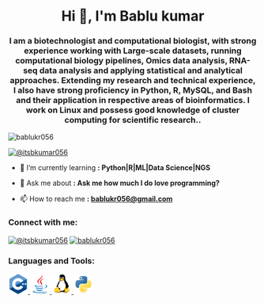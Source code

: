 <h1 align="center">Hi 👋, I'm Bablu kumar</h1>
<h3 align="center">I am a biotechnologist and computational biologist, with strong experience working with Large-scale datasets, running computational biology pipelines, Omics data analysis, RNA-seq data analysis and applying statistical and analytical approaches. Extending my research and technical experience, I also have strong proficiency in Python, R, MySQL, and Bash and their application in respective areas of bioinformatics. I work on Linux and possess good knowledge of cluster computing for scientific research..</h3>

<p align="left"> <img src="https://komarev.com/ghpvc/?username=bablukr056&label=Profile%20views&color=0e75b6&style=flat" alt="bablukr056" /> </p>

<p align="left"> <a href="https://twitter.com/@itsbkumar056" target="blank"><img src="https://img.shields.io/twitter/follow/@itsbkumar056?logo=twitter&style=for-the-badge" alt="@itsbkumar056" /></a> </p>

- 🌱 I’m currently learning **: Python|R|ML|Data Science|NGS**

- 💬 Ask me about **: Ask me how much I do love programming?**

- 📫 How to reach me **: bablukr056@gmail.com**

<h3 align="left">Connect with me:</h3>
<p align="left">
<a href="https://twitter.com/@itsbkumar056" target="blank"><img align="center" src="https://raw.githubusercontent.com/rahuldkjain/github-profile-readme-generator/master/src/images/icons/Social/twitter.svg" alt="@itsbkumar056" height="30" width="40" /></a>
<a href="https://linkedin.com/in/bablukr056" target="blank"><img align="center" src="https://raw.githubusercontent.com/rahuldkjain/github-profile-readme-generator/master/src/images/icons/Social/linked-in-alt.svg" alt="bablukr056" height="30" width="40" /></a>
</p>

<h3 align="left">Languages and Tools:</h3>
<p align="left"> <a href="https://www.w3schools.com/cpp/" target="_blank"> <img src="https://raw.githubusercontent.com/devicons/devicon/master/icons/cplusplus/cplusplus-original.svg" alt="cplusplus" width="40" height="40"/> </a> <a href="https://www.java.com" target="_blank"> <img src="https://raw.githubusercontent.com/devicons/devicon/master/icons/java/java-original.svg" alt="java" width="40" height="40"/> </a> <a href="https://www.linux.org/" target="_blank"> <img src="https://raw.githubusercontent.com/devicons/devicon/master/icons/linux/linux-original.svg" alt="linux" width="40" height="40"/> </a> <a href="https://www.python.org" target="_blank"> <img src="https://raw.githubusercontent.com/devicons/devicon/master/icons/python/python-original.svg" alt="python" width="40" height="40"/> </a> </p>
